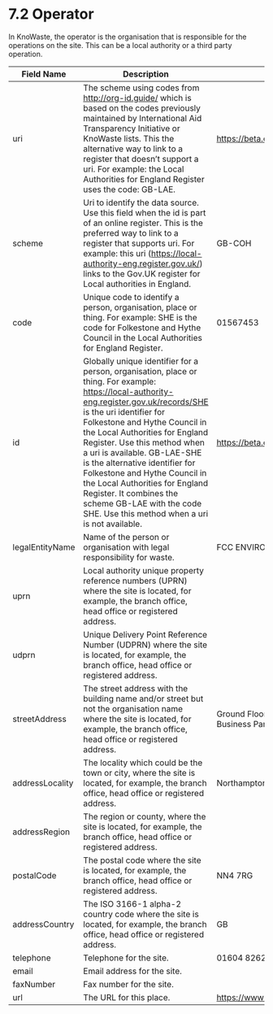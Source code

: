 7.2 Operator
=
In KnoWaste, the operator is the organisation that is responsible for the operations on the site.  This can be a local authority or a third party operation.

| Field Name      | Description                                                                                                                                                                                                                                                                                                                                                                                                                                                                                                       | Example                                                          |
|-----------------|-------------------------------------------------------------------------------------------------------------------------------------------------------------------------------------------------------------------------------------------------------------------------------------------------------------------------------------------------------------------------------------------------------------------------------------------------------------------------------------------------------------------|------------------------------------------------------------------|
| uri             | The scheme using codes from http://org-id.guide/ which is based on the codes previously maintained by International Aid Transparency Initiative or KnoWaste lists. This the alternative way to link to a register that doesn’t support a uri. For example: the Local Authorities for England Register uses the code: GB-LAE.                                                                                                                                                                                      | https://beta.companieshouse.gov.uk/                              |
| scheme          | Uri to identify the data source. Use this field when the id is part of an online register. This is the preferred way to link to a register that supports uri. For example: this uri (https://local-authority-eng.register.gov.uk/) links to the Gov.UK register for Local authorities in England.                                                                                                                                                                                                                 | GB-COH                                                           |
| code            | Unique code to identify a person, organisation, place or thing. For example: SHE is the code for Folkestone and Hythe Council in the Local Authorities for England Register.                                                                                                                                                                                                                                                                                                                                      | 01567453                                                         |
| id              | Globally unique identifier for a person, organisation, place or thing. For example: https://local-authority-eng.register.gov.uk/records/SHE is the uri identifier for Folkestone and Hythe Council in the Local Authorities for England Register. Use this method when a uri is available. GB-LAE-SHE is the alternative identifier for Folkestone and Hythe Council in the Local Authorities for England Register. It combines the scheme GB-LAE with the code SHE. Use this method when a uri is not available. | https://beta.companieshouse.gov.uk/company/01567453              |
| legalEntityName | Name of the person or organisation with legal responsibility for waste.                                                                                                                                                                                                                                                                                                                                                                                                                                           | FCC ENVIRONMENTAL SERVICES LIMITED                               |
| uprn            | Local authority unique property reference numbers (UPRN) where the site is located, for example, the branch office, head office or registered address.                                                                                                                                                                                                                                                                                                                                                            |                                                                  |
| udprn           | Unique Delivery Point Reference Number (UDPRN) where the site is located, for example, the branch office, head office or registered address.                                                                                                                                                                                                                                                                                                                                                                      |                                                                  |
| streetAddress   | The street address with the building name and/or street but not the organisation name where the site is located, for example, the branch office, head office or registered address.                                                                                                                                                                                                                                                                                                                               | Ground Floor West, 900 Pavilion Drive, Northampton Business Park |
| addressLocality | The locality which could be the town or city, where the site is located, for example, the branch office, head office or registered address.                                                                                                                                                                                                                                                                                                                                                                       | Northampton                                                      |
| addressRegion   | The region or county, where the site is located, for example, the branch office, head office or registered address.                                                                                                                                                                                                                                                                                                                                                                                               |                                                                  |
| postalCode      | The postal code where the site is located, for example, the branch office, head office or registered address.                                                                                                                                                                                                                                                                                                                                                                                                     | NN4 7RG                                                          |
| addressCountry  | The ISO 3166-1 alpha-2 country code where the site is located, for example, the branch office, head office or registered address.                                                                                                                                                                                                                                                                                                                                                                                 | GB                                                               |
| telephone       | Telephone for the site.                                                                                                                                                                                                                                                                                                                                                                                                                                                                                           | 01604 826200                                                     |
| email           | Email address for the site.                                                                                                                                                                                                                                                                                                                                                                                                                                                                                       |                                                                  |
| faxNumber       | Fax number for the site.                                                                                                                                                                                                                                                                                                                                                                                                                                                                                          |                                                                  |
| url             | The URL for this place.                                                                                                                                                                                                                                                                                                                                                                                                                                                                                           | https://www.fccenvironment.co.uk/                                |
